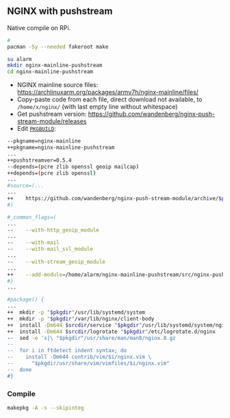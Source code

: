 NGINX with pushstream
---
Native compile on RPi.

```sh
# 
pacman -Sy --needed fakeroot make

su alarm
mkdir nginx-mainline-pushstream
cd nginx-mainline-pushstream
```
- NGINX mainline source files: https://archlinuxarm.org/packages/armv7h/nginx-mainline/files/
- Copy-paste code from each file, direct download not available, to `/home/x/nginx/` (with last empty line without whitespace)
- Get pushstream version: https://github.com/wandenberg/nginx-push-stream-module/releases
- Edit [`PKGBUILD`](https://github.com/rern/RuneAudio/blob/master/nginx/home/alarm/PKGBUILD):
```sh
--pkgname=nginx-mainline
++pkgname=nginx-mainline-pushstream
...
++pushstreamver=0.5.4
--depends=(pcre zlib openssl geoip mailcap)
++depends=(pcre zlib openssl)
...
#source=(...
...
++    https://github.com/wandenberg/nginx-push-stream-module/archive/$pushstreamver.tar.gz
#)

#_common_flags=(
...
--    --with-http_geoip_module
...
--    --with-mail
--    --with-mail_ssl_module
...
--    --with-stream_geoip_module
...
++    --add-module=/home/alarm/nginx-mainline-pushstream/src/nginx-push-stream-module-$pushstreamver
#}
...

#package() {
...
++  mkdir -p "$pkgdir"/usr/lib/systemd/system
++  mkdir -p "$pkgdir"/var/lib/nginx/client-body
++  install -Dm644 $srcdir/service "$pkgdir"/usr/lib/systemd/system/nginx.service
++  install -Dm644 $srcdir/logrotate "$pkgdir"/etc/logrotate.d/nginx
--  sed -e 's|\ "$pkgdir"/usr/share/man/man8/nginx.8.gz
--
--  for i in ftdetect indent syntax; do
--    install -Dm644 contrib/vim/$i/nginx.vim \
--      "$pkgdir/usr/share/vim/vimfiles/$i/nginx.vim"
--  done
#}
```

### Compile
```sh
makepkg -A -s --skipinteg
```
